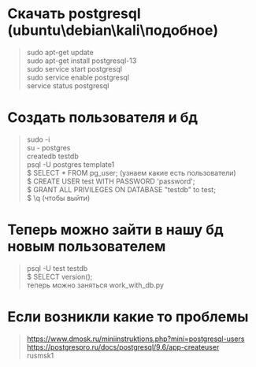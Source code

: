 # Скачать postgresql (ubuntu\debian\kali\подобное)
> sudo apt-get update  
> sudo apt-get install postgresql-13  
> sudo service start postgresql  
> sudo service enable postgresql  
> service status postgresql  

# Создать пользователя и бд
> sudo -i  
> su - postgres  
> createdb testdb  
> psql -U postgres template1   
> $ SELECT * FROM pg_user; (узнаем какие есть пользователи)  
> $ CREATE USER test WITH PASSWORD 'password';  
> $ GRANT ALL PRIVILEGES ON DATABASE "testdb" to test;  
> $ \q  (чтобы выйти)  

# Теперь можно зайти в нашу бд новым пользователем  
> psql -U test testdb  
> $ SELECT version();  
> теперь можно заняться work_with_db.py

# Если возникли какие то проблемы
> https://www.dmosk.ru/miniinstruktions.php?mini=postgresql-users  
> https://postgrespro.ru/docs/postgresql/9.6/app-createuser  
rusmsk1
